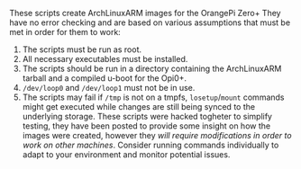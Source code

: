 These scripts create ArchLinuxARM images for the OrangePi Zero+
They have no error checking and are based on various assumptions that must be met in order for them to work:
1. The scripts must be run as root.
2. All necessary executables must be installed.
3. The scripts should be run in a directory containing the ArchLinuxARM tarball and a compiled u-boot for the Opi0+.
4. `/dev/loop0` and `/dev/loop1` must not be in use.
5. The scripts may fail if `/tmp` is not on a tmpfs, `losetup`/`mount` commands might get executed while changes are still being synced to the underlying storage.
These scripts were hacked togheter to simplify testing, they have been posted to provide some insight on how the images were created, however they *will require modifications in order to work on other machines*. 
Consider running commands individually to adapt to your environment and monitor potential issues.